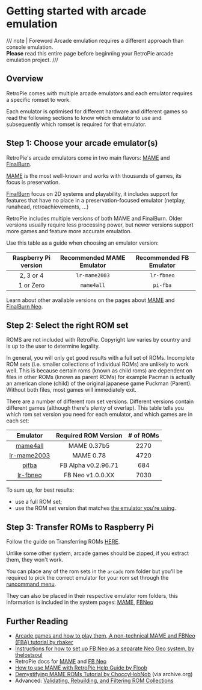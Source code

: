 # Getting started with arcade emulation

/// note | Foreword
Arcade emulation requires a different approach than console emulation.     
**Please** read this entire page before beginning your RetroPie arcade emulation project.
///

## Overview

RetroPie comes with multiple arcade emulators and each emulator requires a specific romset to work.

Each emulator is optimised for different hardware and different games so read the following sections to know which emulator to use and subsequently which romset is required for that emulator.

## Step 1: Choose your arcade emulator(s)

RetroPie's arcade emulators come in two main flavors: [MAME](MAME) and [FinalBurn](FinalBurn-Neo).

[MAME](MAME) is the most well-known and works with thousands of games, its focus is preservation. 

[FinalBurn](FinalBurn-Neo) focus on 2D systems and playability, it includes support for features that have no place in a preservation-focused emulator (netplay, runahead, retroachievements, ...)

RetroPie includes multiple versions of both MAME and FinalBurn. Older versions usually require less processing power, but newer versions support more games and feature more accurate emulation.

Use this table as a guide when choosing an emulator version:

| Raspberry Pi version | Recommended MAME Emulator | Recommended FB Emulator |
| :---: | :---: | :---: |
|2, 3 or 4| `lr-mame2003` | `lr-fbneo`|
|1 or Zero| `mame4all` | `pi-fba`|

Learn about other available versions on the pages about [MAME](MAME) and [FinalBurn Neo](FinalBurn-Neo).

## Step 2: Select the right ROM set

ROMS are not included with RetroPie. Copyright law varies by country and is up to the user to determine legality.

In general, you will only get good results with a full set of ROMs. Incomplete ROM sets (i.e. smaller collections of individual ROMs) are unlikely to work well. This is because certain roms (known as child roms) are dependent on files in other ROMs (known as parent ROMs) for example Pacman is actually an american clone (child) of the original japanese game Puckman (Parent). Without both files, most games will immediately exit.

There are a number of different rom set versions. Different versions contain different games (although there's plenty of overlap). This table tells you which rom set version you need for each emulator, and which games are in each set:

| Emulator | Required ROM Version | # of ROMs |
| :---: | :---: | :---: |
| [mame4all](MAME) | MAME 0.37b5 | 2270 |
| [lr-mame2003](MAME) | MAME 0.78 | 4720 |
| [pifba](FinalBurn-Neo#pifba) | FB Alpha v0.2.96.71 | 684 |
| [lr-fbneo](FinalBurn-Neo) | FB Neo v1.0.0.XX | 7030 |

To sum up, for best results:

* use a full ROM set;
* use the ROM set version that matches [the emulator you're using](#step-1-choose-your-arcade-emulators).

## Step 3: Transfer ROMs to Raspberry Pi

Follow the guide on Transferring ROMs [HERE](Transferring-Roms). 

Unlike some other system, arcade games should be zipped, if you extract them, they won't work.

You can place any of the rom sets in the `arcade` rom folder but you'll be required to pick the correct emulator for your rom set through the [runcommand menu](Runcommand). 

They can also be placed in their respective emulator rom folders, this information is included in the system pages: [MAME](MAME), [FBNeo](FinalBurn-Neo) 

## Further Reading

- [Arcade games and how to play them, A non-technical MAME and FBNeo (FBA) tutorial by rbaker](https://retropie.org.uk/forum/topic/7247/guide-arcade-games-and-how-to-play-them-a-non-technical-mame-fba-tutorial)
- [Instructions for how to set up FB Neo as a separate Neo Geo system, by thelostsoul](https://retropie.org.uk/forum/topic/19976/)
- RetroPie docs for [MAME](MAME) and [FB Neo](FinalBurn-Neo)
- [How to use MAME with RetroPie Help Guide by Floob](https://retropie.org.uk/forum/topic/2859/how-to-use-mame-with-retropie-help-guide)
- [Demystifying MAME ROMs Tutorial by ChoccyHobNob](https://web.archive.org/web/20161116054839/http://choccyhobnob.com/articles/demystifying-mame-roms/) (via archive.org)
- Advanced: [Validating, Rebuilding, and Filtering ROM Collections](Validating,-Rebuilding,-and-Filtering-ROM-Collections)
